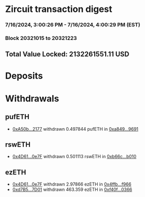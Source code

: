 # Zircuit transaction digest
### 7/16/2024, 3:00:26 PM - 7/16/2024, 4:00:29 PM (EST)
### Block 20321015 to 20321223

## Total Value Locked: 2132261551.11 USD

# Deposits
# Withdrawals
## pufETH
- [0xA50b...2177](https://etherscan.io/address/0xA50b87f8C860F79F2C38f39A0B5f1991cCbd2177) withdrawn 0.497844 pufETH in [0xa849...9691](https://etherscan.io/tx/0xA50b87f8C860F79F2C38f39A0B5f1991cCbd2177)
## rswETH
- [0x4D61...0e7F](https://etherscan.io/address/0x4D61334de8B3DE6Ea02eE060a105Fb29F22b0e7F) withdrawn 0.501113 rswETH in [0xb66c...b010](https://etherscan.io/tx/0x4D61334de8B3DE6Ea02eE060a105Fb29F22b0e7F)
## ezETH
- [0x4D61...0e7F](https://etherscan.io/address/0x4D61334de8B3DE6Ea02eE060a105Fb29F22b0e7F) withdrawn 2.97866 ezETH in [0x4ffb...f966](https://etherscan.io/tx/0x4D61334de8B3DE6Ea02eE060a105Fb29F22b0e7F)
- [0xd7B5...7D01](https://etherscan.io/address/0xd7B532b69Eb92c59264b7166BBc41843B76C7D01) withdrawn 463.359 ezETH in [0xf40f...0366](https://etherscan.io/tx/0xd7B532b69Eb92c59264b7166BBc41843B76C7D01)
